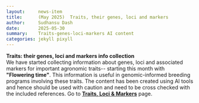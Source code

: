 ```yaml
---
layout:     news-item
title:      (May 2025)  Traits, their genes, loci and markers
author:     Sudhansu Dash
date:       2025-05-30
summary:    Traits-genes-loci-markers AI content  
categories: jekyll pixyll
---
```


**Traits: their genes, loci and markers info collection**<br/>
We have started collecting information about genes, loci and associated markers for important agronomic traits-- starting this month with <strong>"Flowering time"</strong>. This information is useful in genomic-informed breeding programs involving these traits. The content has been created using AI tools and hence should be used with caution and need to be cross checked with the included references. Go to <b>[Traits, Loci & Markers](/traits-genes-markers/)</b> page.


<!--
Example:
GenBank RefSeq annotation for Genome assembly 1 for Arachis stenosperma, genotype V10309 is now available at PeanutBase. The primary source of this data is [GenBank](https://www.ncbi.nlm.nih.gov/genome/annotation_euk/Arachis_stenosperma/GCF_014773155.1-RS_2023_06/){:target="_blank"}. The files are in our [DataStore](https://data.legumeinfo.org/Arachis/stenosperma/){:target="_blank"} and you can look at other available resources at [PeanutBase species resources page](/taxa/arachis/)(please scroll down). 
-->


